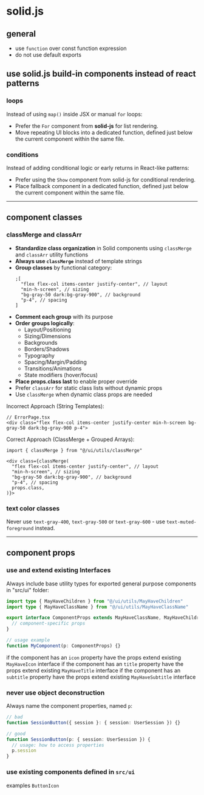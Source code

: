 # solid.js

## general

- use `function` over const function expression
- do not use default exports

## use solid.js build-in components instead of react patterns

### loops

Instead of using `map()` inside JSX or manual `for` loops:

- Prefer the `For` component from **solid-js** for list rendering.
- Move repeating UI blocks into a dedicated function, defined just below the current component within the same file.

### conditions

Instead of adding conditional logic or early returns in React-like patterns:

- Prefer using the `Show` component from solid-js for conditional rendering.
- Place fallback component in a dedicated function, defined just below the current component within the same file.

---

## component classes

### classMerge and classArr

- **Standardize class organization** in Solid components using `classMerge` and `classArr` utility functions
- **Always use `classMerge`** instead of template strings
- **Group classes** by functional category:
  ```tsx
  ;[
    "flex flex-col items-center justify-center", // layout
    "min-h-screen", // sizing
    "bg-gray-50 dark:bg-gray-900", // background
    "p-4", // spacing
  ]
  ```
- **Comment each group** with its purpose
- **Order groups logically**:
  - Layout/Positioning
  - Sizing/Dimensions
  - Backgrounds
  - Borders/Shadows
  - Typography
  - Spacing/Margin/Padding
  - Transitions/Animations
  - State modifiers (hover/focus)
- **Place props.class last** to enable proper override
- Prefer `classArr` for static class lists without dynamic props
- Use `classMerge` when dynamic class props are needed

Incorrect Approach (String Templates):

```tsx
// ErrorPage.tsx
<div class="flex flex-col items-center justify-center min-h-screen bg-gray-50 dark:bg-gray-900 p-4">
```

Correct Approach (ClassMerge + Grouped Arrays):

```tsx
import { classMerge } from "@/ui/utils/classMerge"

<div class={classMerge(
  "flex flex-col items-center justify-center", // layout
  "min-h-screen", // sizing
  "bg-gray-50 dark:bg-gray-900", // background
  "p-4", // spacing
  props.class,
)}>
```

### text color classes

Never use `text-gray-400`, `text-gray-500` or `text-gray-600` - use `text-muted-foreground` instead.

---

## component props

### use and extend existing Interfaces

Always include base utility types for exported general purpose components in "src/ui" folder:

```ts
import type { MayHaveChildren } from "@/ui/utils/MayHaveChildren"
import type { MayHaveClassName } from "@/ui/utils/MayHaveClassName"

export interface ComponentProps extends MayHaveClassName, MayHaveChildren {
  // component-specific props
}

// usage example
function MyComponent(p: ComponentProps) {}
```

if the component has an `icon` property have the props extend existing `MayHaveIcon` interface
if the component has an `title` property have the props extend existing `MayHaveTitle` interface
if the component has an `subtitle` property have the props extend existing `MayHaveSubtitle` interface

### never use object deconstruction

Always name the component properties, named `p`:

```ts
// bad
function SessionButton({ session }: { session: UserSession }) {}

// good
function SessionButton(p: { session: UserSession }) {
  // usage: how to access properties
  p.session
}
```
### use existing components defined in `src/ui`

examples `ButtonIcon`
